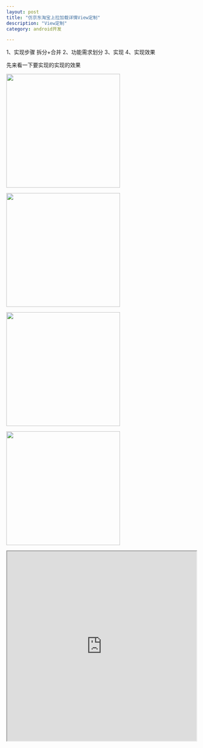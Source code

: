 ```yaml
---
layout: post
title: "仿京东淘宝上拉加载详情View定制"
description: "View定制"
category: android开发

---
```


1、实现步骤 拆分+合并
2、功能需求划分
3、实现
4、实现效果

先来看一下要实现的实现的效果

<img src="https://github.com/happylishang/DragScrollDetailsLayout/blob/master/video/scrollview%2Bviewpager.gif" width=300></img> 

<img src="https://github.com/happylishang/DragScrollDetailsLayout/blob/master/video/scrollview%2Bfragmenttabhost.gif" width=300></img>

<img src="https://github.com/happylishang/DragScrollDetailsLayout/blob/master/video/scrollview%2Blistview.gif" width=300></img> 

<img src="https://github.com/happylishang/DragScrollDetailsLayout/blob/master/video/scrollview%2Bwebview.gif" width=300></img>


<iframe height=500 width=500 src="https://github.com/happylishang/DragScrollDetailsLayout/blob/master/video/scrollview%2Bviewpager.gif"/>

# 滑动速度的判定，用来决定最后的手势的处理

> VelocityTracker 注意recycle，否则内存占用太客观

用法

* 在down的时候，初始化：

          case MotionEvent.ACTION_DOWN:
                mDownMotionX = ev.getX();
                mDownMotionY = ev.getY();
                if (mVelocityTracker == null) {
                    mVelocityTracker = VelocityTracker.obtain();
                }
                mVelocityTracker.clear();
                
* move的时候add

        mVelocityTracker.addMovement(event);
        
* 在up、cancle的时候计算速度，决定滑动惯性，并回收：

判定

    private boolean needFlingToToggleView() {
        mVelocityTracker.computeCurrentVelocity(1000, mMaxFlingVelocity);
        if (mCurrentViewIndex == CurrentTargetIndex.UPSTAIRS) {
            if (-mVelocityTracker.getYVelocity() > mMiniFlingVelocity) {
                return true;
            }
        } else {
            if (mVelocityTracker.getYVelocity() > mMiniFlingVelocity) {
                return true;
            }
        }
        return false;
    }
    
回收
      
    private void recycleVelocityTracker() {
        if (mVelocityTracker != null) {
            mVelocityTracker.clear();
            mVelocityTracker.recycle();
            mVelocityTracker = null;
        }
    }

# 如何判定View自身是否可滚动--注意递归其内部child以及区分ViewPager

    /***
     * first    can view self  ScrollVertically
     * seconde  if View is ViewPager only judge current page
     * third    if view is viewgroup check it`s children
     */
    private boolean canScrollVertically(View view, int offSet) {

        if (ViewCompat.canScrollVertically(view, offSet)) {
            return true;
        }
        if (view instanceof ViewPager) {
            return canViewPagerScrollVertically((ViewPager) view, offSet);
        }
        if (view instanceof ViewGroup) {
            ViewGroup vGroup = (ViewGroup) view;
            for (int i = 0; i < vGroup.getChildCount(); i++) {
                if (canScrollVertically(vGroup.getChildAt(i), offSet))
                    return true;
            }
        }
        return false;
    }
    
    